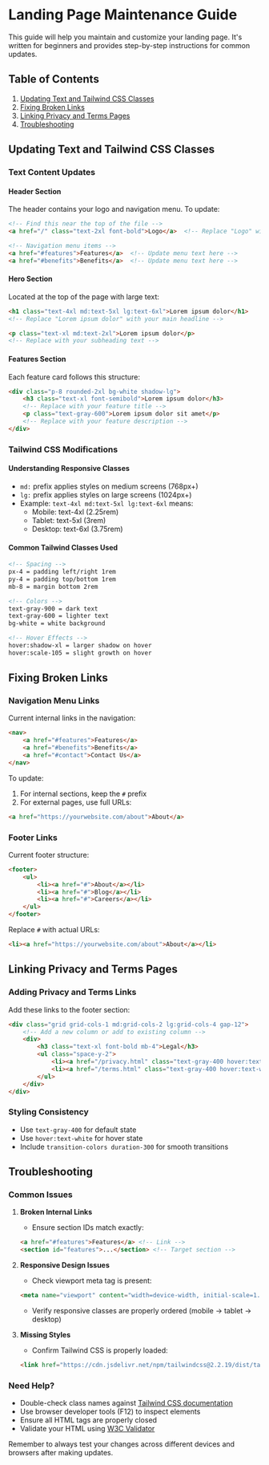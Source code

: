 # Landing Page Maintenance Guide

This guide will help you maintain and customize your landing page. It's written for beginners and provides step-by-step instructions for common updates.

## Table of Contents
1. [Updating Text and Tailwind CSS Classes](#updating-text-and-tailwind-css-classes)
2. [Fixing Broken Links](#fixing-broken-links)
3. [Linking Privacy and Terms Pages](#linking-privacy-and-terms-pages)
4. [Troubleshooting](#troubleshooting)

## Updating Text and Tailwind CSS Classes

### Text Content Updates

#### Header Section
The header contains your logo and navigation menu. To update:
```html
<!-- Find this near the top of the file -->
<a href="/" class="text-2xl font-bold">Logo</a>  <!-- Replace "Logo" with your company name -->

<!-- Navigation menu items -->
<a href="#features">Features</a>  <!-- Update menu text here -->
<a href="#benefits">Benefits</a>  <!-- Update menu text here -->
```

#### Hero Section
Located at the top of the page with large text:
```html
<h1 class="text-4xl md:text-5xl lg:text-6xl">Lorem ipsum dolor</h1>
<!-- Replace "Lorem ipsum dolor" with your main headline -->

<p class="text-xl md:text-2xl">Lorem ipsum dolor</p>
<!-- Replace with your subheading text -->
```

#### Features Section
Each feature card follows this structure:
```html
<div class="p-8 rounded-2xl bg-white shadow-lg">
    <h3 class="text-xl font-semibold">Lorem ipsum dolor</h3>
    <!-- Replace with your feature title -->
    <p class="text-gray-600">Lorem ipsum dolor sit amet</p>
    <!-- Replace with your feature description -->
</div>
```

### Tailwind CSS Modifications

#### Understanding Responsive Classes
- `md:` prefix applies styles on medium screens (768px+)
- `lg:` prefix applies styles on large screens (1024px+)
- Example: `text-4xl md:text-5xl lg:text-6xl` means:
  - Mobile: text-4xl (2.25rem)
  - Tablet: text-5xl (3rem)
  - Desktop: text-6xl (3.75rem)

#### Common Tailwind Classes Used
```html
<!-- Spacing -->
px-4 = padding left/right 1rem
py-4 = padding top/bottom 1rem
mb-8 = margin bottom 2rem

<!-- Colors -->
text-gray-900 = dark text
text-gray-600 = lighter text
bg-white = white background

<!-- Hover Effects -->
hover:shadow-xl = larger shadow on hover
hover:scale-105 = slight growth on hover
```

## Fixing Broken Links

### Navigation Menu Links
Current internal links in the navigation:
```html
<nav>
    <a href="#features">Features</a>
    <a href="#benefits">Benefits</a>
    <a href="#contact">Contact Us</a>
</nav>
```
To update:
1. For internal sections, keep the `#` prefix
2. For external pages, use full URLs:
```html
<a href="https://yourwebsite.com/about">About</a>
```

### Footer Links
Current footer structure:
```html
<footer>
    <ul>
        <li><a href="#">About</a></li>
        <li><a href="#">Blog</a></li>
        <li><a href="#">Careers</a></li>
    </ul>
</footer>
```
Replace `#` with actual URLs:
```html
<li><a href="https://yourwebsite.com/about">About</a></li>
```

## Linking Privacy and Terms Pages

### Adding Privacy and Terms Links
Add these links to the footer section:
```html
<div class="grid grid-cols-1 md:grid-cols-2 lg:grid-cols-4 gap-12">
    <!-- Add a new column or add to existing column -->
    <div>
        <h3 class="text-xl font-bold mb-4">Legal</h3>
        <ul class="space-y-2">
            <li><a href="/privacy.html" class="text-gray-400 hover:text-white transition-colors duration-300">Privacy Policy</a></li>
            <li><a href="/terms.html" class="text-gray-400 hover:text-white transition-colors duration-300">Terms of Service</a></li>
        </ul>
    </div>
</div>
```

### Styling Consistency
- Use `text-gray-400` for default state
- Use `hover:text-white` for hover state
- Include `transition-colors duration-300` for smooth transitions

## Troubleshooting

### Common Issues

1. **Broken Internal Links**
   - Ensure section IDs match exactly:
   ```html
   <a href="#features">Features</a> <!-- Link -->
   <section id="features">...</section> <!-- Target section -->
   ```

2. **Responsive Design Issues**
   - Check viewport meta tag is present:
   ```html
   <meta name="viewport" content="width=device-width, initial-scale=1.0">
   ```
   - Verify responsive classes are properly ordered (mobile → tablet → desktop)

3. **Missing Styles**
   - Confirm Tailwind CSS is properly loaded:
   ```html
   <link href="https://cdn.jsdelivr.net/npm/tailwindcss@2.2.19/dist/tailwind.min.css" rel="stylesheet">
   ```

### Need Help?
- Double-check class names against [Tailwind CSS documentation](https://tailwindcss.com/docs)
- Use browser developer tools (F12) to inspect elements
- Ensure all HTML tags are properly closed
- Validate your HTML using [W3C Validator](https://validator.w3.org/)

Remember to always test your changes across different devices and browsers after making updates.